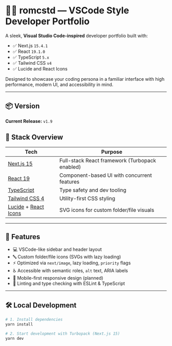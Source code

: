 # 🧑‍💻 romcstd — VSCode Style Developer Portfolio

A sleek, **Visual Studio Code-inspired** developer portfolio built with:

- ✅ Next.js `15.4.1`
- ✅ React `19.1.0`
- ✅ TypeScript `5.x`
- ✅ Tailwind CSS `v4`
- ✅ Lucide and React Icons

Designed to showcase your coding persona in a familiar interface with high performance, modern UI, and accessibility in mind.

---

## 📦 Version

**Current Release:** `v1.9`

## 🚀 Stack Overview

| Tech              | Purpose                                  |
|-------------------|------------------------------------------|
| [Next.js 15](https://nextjs.org) | Full-stack React framework (Turbopack enabled) |
| [React 19](https://reactjs.org) | Component-based UI with concurrent features |
| [TypeScript](https://www.typescriptlang.org/) | Type safety and dev tooling |
| [Tailwind CSS 4](https://tailwindcss.com/) | Utility-first CSS styling |
| [Lucide](https://lucide.dev/) + [React Icons](https://react-icons.github.io/react-icons/) | SVG icons for custom folder/file visuals |

---

## 🧱 Features

- 💻 VSCode-like sidebar and header layout
- 🔤 Custom folder/file icons (SVGs with lazy loading)
- ⚡ Optimized via `next/image`, lazy loading, `priority` flags
- ♿ Accessible with semantic roles, `alt` text, ARIA labels
- 📱 Mobile-first responsive design (planned)
- 🧼 Linting and type checking with ESLint & TypeScript

---

## 🛠️ Local Development

```bash
# 1. Install dependencies
yarn install

# 2. Start development with Turbopack (Next.js 15)
yarn dev